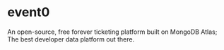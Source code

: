 # event0
An open-source, free forever ticketing platform built on MongoDB Atlas; The best developer data platform out there.
